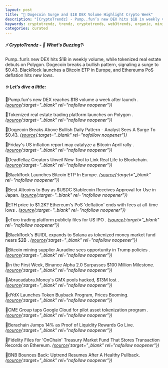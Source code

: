 ```yaml
---
layout: post
title: "🌇 Dogecoin Surge and $1B DEX Volume Highlight Crypto Week"
description: "[CryptoTrendz] - Pump..fun’s new DEX hits $1B in weekly volume, while tokenized real estate debuts on Polygon. Dogecoin breaks a bullish pattern, signaling a surge to $0.43. BlackRock launches a Bitcoin ETP in Europe, and Ethereums PoS deflation hits new lows."
keywords: cryptotrendz, trendz, cryptotrends, web3trends, organic, mining, Stablecoin, Token, market, Binance, trading, Altcoins, Bitcoin, Analyst, Google, Trump
categories: curated
---
```


##### ⚡ CryptoTrendz - 📌 *What's Buzzing?:*

Pump..fun’s new DEX hits $1B in weekly volume, while tokenized real estate debuts on Polygon. Dogecoin breaks a bullish pattern, signaling a surge to $0.43. BlackRock launches a Bitcoin ETP in Europe, and Ethereums PoS deflation hits new lows.

##### ✨ *Let’s dive a little:*


🔹Pump.fun's new DEX reaches $1B volume a week after launch . *([source](https://s.avyag.com/cvus){:target="_blank" rel="nofollow noopener"})*

🔹Tokenized real estate trading platform launches on Polygon . *([source](https://s.avyag.com/n242){:target="_blank" rel="nofollow noopener"})*

🔹Dogecoin Breaks Above Bullish Daily Pattern - Analyst Sees A Surge To $0.43. *([source](https://s.avyag.com/sy1i){:target="_blank" rel="nofollow noopener"})*

🔹Friday's US inflation report may catalyze a Bitcoin April rally . *([source](https://s.avyag.com/6g9d){:target="_blank" rel="nofollow noopener"})*

🔹Deadfellaz Creators Unveil New Tool to Link Real Life to Blockchain. *([source](https://s.avyag.com/441x){:target="_blank" rel="nofollow noopener"})*

🔹BlackRock Launches Bitcoin ETP In Europe. *([source](https://s.avyag.com/uf1x){:target="_blank" rel="nofollow noopener"})*

🔹Best Altcoins to Buy as $USDC Stablecoin Receives Approval for Use in Japan. *([source](https://s.avyag.com/efka){:target="_blank" rel="nofollow noopener"})*

🔹ETH price to $1.2K? Ethereum's PoS 'deflation' ends with fees at all-time lows . *([source](https://s.avyag.com/tzmj){:target="_blank" rel="nofollow noopener"})*

🔹eToro trading platform publicly files for US IPO . *([source](https://s.avyag.com/5gdu){:target="_blank" rel="nofollow noopener"})*

🔹BlackRock's BUIDL expands to Solana as tokenized money market fund nears $2B . *([source](https://s.avyag.com/so3f){:target="_blank" rel="nofollow noopener"})*

🔹Bitcoin mining supplier Auradine sees opportunity in Trump policies . *([source](https://s.avyag.com/zktx){:target="_blank" rel="nofollow noopener"})*

🔹In the First Week, Binance Alpha 2.0 Surpasses $100 Million Milestone. *([source](https://s.avyag.com/p4l1){:target="_blank" rel="nofollow noopener"})*

🔹Abracadabra.Money's GMX pools hacked, $13M lost . *([source](https://s.avyag.com/lmk9){:target="_blank" rel="nofollow noopener"})*

🔹dYdX Launches Token Buyback Program, Prices Booming. *([source](https://s.avyag.com/7ski){:target="_blank" rel="nofollow noopener"})*

🔹CME Group taps Google Cloud for pilot asset tokenization program . *([source](https://s.avyag.com/0fgn){:target="_blank" rel="nofollow noopener"})*

🔹Berachain Jumps 14% as Proof of Liquidity Rewards Go Live. *([source](https://s.avyag.com/cmro){:target="_blank" rel="nofollow noopener"})*

🔹Fidelity Files for 'OnChain' Treasury Market Fund That Stores Transaction Records on Ethereum. *([source](https://s.avyag.com/m379){:target="_blank" rel="nofollow noopener"})*

🔹BNB Bounces Back: Uptrend Resumes After A Healthy Pullback. *([source](https://s.avyag.com/r0ct){:target="_blank" rel="nofollow noopener"})*

